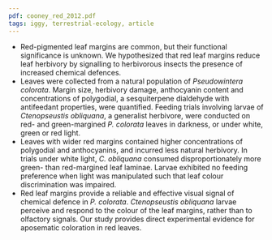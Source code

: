 ```yaml
---
pdf: cooney_red_2012.pdf
tags: iggy, terrestrial-ecology, article
---
```

* Red-pigmented leaf margins are common, but their functional significance is unknown. We
hypothesized that red leaf margins reduce leaf herbivory by signalling to herbivorous insects
the presence of increased chemical defences.
* Leaves were collected from a natural population of *Pseudowintera colorata*. Margin size,
herbivory damage, anthocyanin content and concentrations of polygodial, a sesquiterpene
dialdehyde with antifeedant properties, were quantified. Feeding trials involving larvae of
*Ctenopseustis obliquana*, a generalist herbivore, were conducted on red- and green-margined
*P. colorata* leaves in darkness, or under white, green or red light.
* Leaves with wider red margins contained higher concentrations of polygodial and anthocyanins,
and incurred less natural herbivory. In trials under white light, *C. obliquana* consumed
disproportionately more green- than red-margined leaf laminae. Larvae exhibited no feeding
preference when light was manipulated such that leaf colour discrimination was impaired.
* Red leaf margins provide a reliable and effective visual signal of chemical defence in
*P. colorata*. *Ctenopseustis obliquana* larvae perceive and respond to the colour of the leaf
margins, rather than to olfactory signals. Our study provides direct experimental evidence for
aposematic coloration in red leaves.
